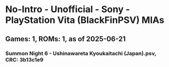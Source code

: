 # No-Intro - Unofficial - Sony - PlayStation Vita (BlackFinPSV) MIAs
## Games: 1, ROMs: 1, as of 2025-06-21

### Summon Night 6 - Ushinawareta Kyoukaitachi (Japan).psv, CRC: 3b13c1e9
